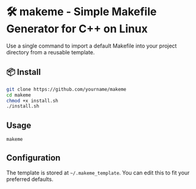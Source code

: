 # 🛠️ makeme - Simple Makefile Generator for C++ on Linux

Use a single command to import a default Makefile into your project directory from a reusable template.

## 📦 Install

```bash
git clone https://github.com/yourname/makeme
cd makeme
chmod +x install.sh
./install.sh
```


## Usage
```
makeme
```

## Configuration
The template is stored at `~/.makeme_template`. You can edit this to fit your preferred defaults.

